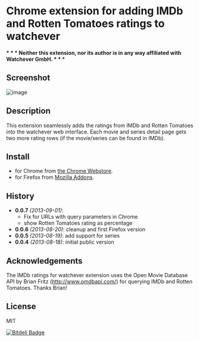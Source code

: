 # Chrome extension for adding IMDb and Rotten Tomatoes ratings to watchever
__* * * Neither this extension, nor its author is in any way affiliated with Watchever GmbH. * * *__

## Screenshot

![image](https://raw.github.com/joscha/watchever-imdb-ratings/master/artwork/screenshot.png)

## Description
This extension seamlessly adds the ratings from IMDb and Rotten Tomatoes into the watchever web interface.
Each movie and series detail page gets two more rating rows (if the movie/series can be found in IMDb).

## Install
* for Chrome from [the Chrome Webstore](https://chrome.google.com/webstore/detail/imdb-ratings-for-watcheve/foobflajciachdjffhabgjfnommkpibb/).
* for Firefox from [Mozilla Addons](https://addons.mozilla.org/en-US/firefox/addon/imdb-ratings-for-watchever/).

## History
* **0.0.7** _(2013-09-01)_:
	* Fix for URLs with query parameters in Chrome
	* show Rotten Tomatoes rating as percentage
* **0.0.6** _(2013-08-20)_: cleanup and first Firefox version
* **0.0.5** _(2013-08-19)_: add support for series
* **0.0.4** _(2013-08-18)_: initial public version

## Acknowledgements
The IMDb ratings for watchever extension uses the Open Movie Database API by Brian Fritz (http://www.omdbapi.com/) for querying IMDb and Rotten Tomatoes. Thanks Brian!

## License
MIT


[![Bitdeli Badge](https://d2weczhvl823v0.cloudfront.net/joscha/watchever-imdb-ratings/trend.png)](https://bitdeli.com/free "Bitdeli Badge")

